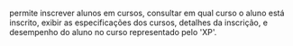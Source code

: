 permite inscrever alunos em cursos, consultar em qual curso o aluno está inscrito, exibir as especificações dos cursos, detalhes da inscrição, e desempenho do aluno no curso representado pelo 'XP'.



